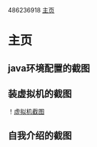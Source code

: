 486236918 <a href="https://github.com/486236918/" target="_blank">主页</a>
# 主页
## java环境配置的截图
## 装虚拟机的截图
！[虚拟机截图](https://github.com/486236918/new-people/blob/master/19638ljl/QQ%E5%9B%BE%E7%89%8720191126220133.png)

## 自我介绍的截图

